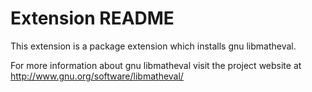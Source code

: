 # Extension README

This extension is a package extension which installs gnu libmatheval.

For more information about gnu libmatheval visit the project website at
http://www.gnu.org/software/libmatheval/

